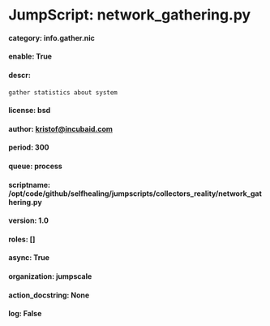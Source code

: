 
# JumpScript: network_gathering.py
        
#### category: info.gather.nic
#### enable: True
#### descr: 
```
gather statistics about system

```
#### license: bsd
#### author: kristof@incubaid.com
#### period: 300
#### queue: process
#### scriptname: /opt/code/github/selfhealing/jumpscripts/collectors_reality/network_gathering.py
#### version: 1.0
#### roles: []
#### async: True
#### organization: jumpscale
#### action_docstring: None
#### log: False